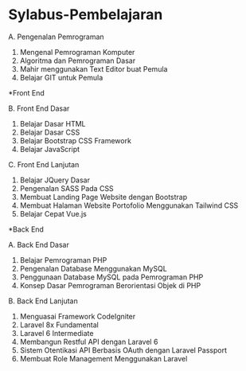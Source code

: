 # Sylabus-Pembelajaran



A. Pengenalan Pemrograman

1. Mengenal Pemrograman Komputer
2. Algoritma dan Pemrograman Dasar
3. Mahir menggunakan Text Editor buat Pemula
4. Belajar GIT untuk Pemula


*Front End


B. Front End Dasar

1. Belajar Dasar HTML
2. Belajar Dasar CSS
3. Belajar Bootstrap CSS Framework
4. Belajar JavaScript

C. Front End Lanjutan

1. Belajar JQuery Dasar
2. Pengenalan SASS Pada CSS
3. Membuat Landing Page Website dengan Bootstrap
4. Membuat Halaman Website Portofolio Menggunakan Tailwind CSS
5. Belajar Cepat Vue.js


*Back End


A. Back End Dasar

1. Belajar Pemrograman PHP
2. Pengenalan Database Menggunakan MySQL
3. Penggunaan Database MySQL pada Pemrograman PHP
4. Konsep Dasar Pemrograman Berorientasi Objek di PHP

B. Back End Lanjutan

1. Menguasai Framework CodeIgniter
2. Laravel 8x Fundamental
3. Laravel 6 Intermediate
4. Membangun Restful API dengan Laravel 6
5. Sistem Otentikasi API Berbasis OAuth dengan Laravel Passport
6. Membuat Role Management Menggunakan Laravel
